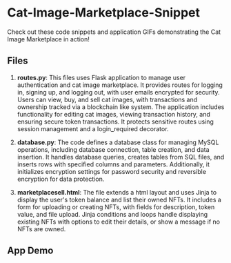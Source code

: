 # Cat-Image-Marketplace-Snippet


Check out these code snippets and application GIFs demonstrating the Cat Image Marketplace in action!


## Files

1. **routes.py**: This files uses Flask application to manage user authentication and cat image marketplace. It provides routes for logging in, signing up, and logging out, with user emails encrypted for security. Users can view, buy, and sell cat images, with transactions and ownership tracked via a blockchain like system. The application includes functionality for editing cat images, viewing transaction history, and ensuring secure token transactions. It protects sensitive routes using session management and a login_required decorator.

2. **database.py**: The code defines a database class for managing MySQL operations, including database connection, table creation, and data insertion. It handles database queries, creates tables from SQL files, and inserts rows with specified columns and parameters. Additionally, it initializes encryption settings for password security and reversible encryption for data protection.

3. **marketplacesell.html**: The file extends a html layout and uses Jinja to display the user's token balance and list their owned NFTs. It includes a form for uploading or creating NFTs, with fields for description, token value, and file upload. Jinja conditions and loops handle displaying existing NFTs with options to edit their details, or show a message if no NFTs are owned.
   


## App Demo
